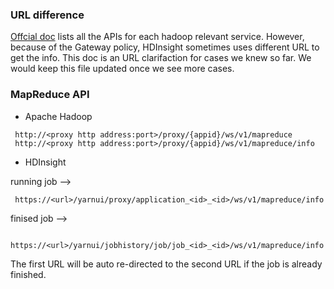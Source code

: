 ### URL difference
[Offcial doc](https://hadoop.apache.org/docs/r2.7.3/) lists 
all the APIs for each hadoop relevant service. However, because of the Gateway policy, HDInsight sometimes uses different URL to get the info. 
This doc is an URL clarifaction for cases we knew so far. We would keep this file updated once we see more cases.

### MapReduce API
* Apache Hadoop
```
 http://<proxy http address:port>/proxy/{appid}/ws/v1/mapreduce
 http://<proxy http address:port>/proxy/{appid}/ws/v1/mapreduce/info
```
* HDInsight

running job -->
```
 https://<url>/yarnui/proxy/application_<id>_<id>/ws/v1/mapreduce/info
```
finised job --> 
```
 https://<url>/yarnui/jobhistory/job/job_<id>_<id>/ws/v1/mapreduce/info
```
The first URL will be auto re-directed to the second URL if the job is already finished.


